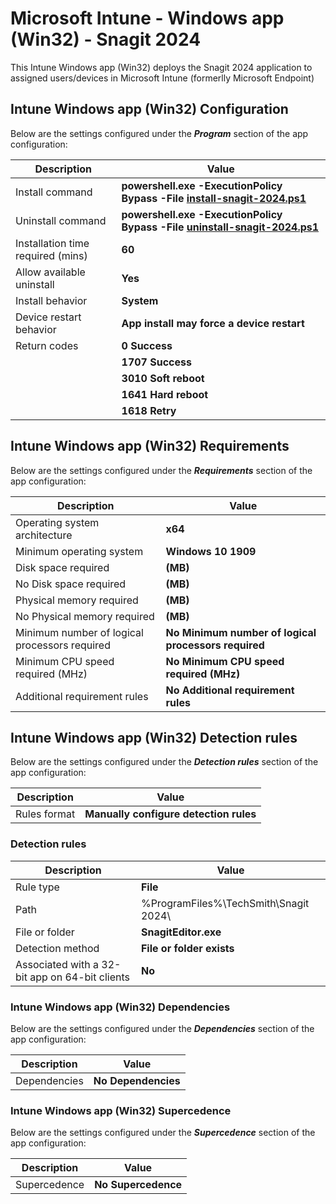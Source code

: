 # Microsoft Intune - Windows app (Win32) - Snagit 2024

This Intune Windows app (Win32) deploys the Snagit 2024 application to assigned users/devices in Microsoft Intune (formerlly Microsoft Endpoint)

## Intune Windows app (Win32) Configuration
Below are the settings configured under the ***Program*** section of the app configuration:


| Description | Value |
| --- | --- |
| Install command | **powershell.exe -ExecutionPolicy Bypass -File [install-snagit-2024.ps1](./install-snagit-2024.ps1)** |
| Uninstall command | **powershell.exe -ExecutionPolicy Bypass -File [uninstall-snagit-2024.ps1](./uninstall-snagit-2024.ps1)** |
| Installation time required (mins) | **60** |
| Allow available uninstall | **Yes** |
| Install behavior | **System** |
| Device restart behavior | **App install may force a device restart** |
| Return codes | **0 Success** |
|  | **1707 Success** |
|  | **3010 Soft reboot** |
|  | **1641 Hard reboot** |
|  | **1618 Retry** |

## Intune Windows app (Win32) Requirements
Below are the settings configured under the ***Requirements*** section of the app configuration:

| Description | Value |
| --- | --- |
| Operating system architecture | **x64** |
| Minimum operating system | **Windows 10 1909** |
| Disk space required | **(MB)** |
| No Disk space required | **(MB)** |
| Physical memory required | **(MB)** |
| No Physical memory required | **(MB)** |
| Minimum number of logical processors required | **No Minimum number of logical processors required** |
| Minimum CPU speed required (MHz) | **No Minimum CPU speed required (MHz)** |
| Additional requirement rules | **No Additional requirement rules** |

## Intune Windows app (Win32) Detection rules
Below are the settings configured under the ***Detection rules*** section of the app configuration:

| Description | Value |
| --- | --- |
| Rules format | **Manually configure detection rules** |

### Detection rules

| Description | Value |
| --- | --- |
| Rule type | **File** |
| Path | %ProgramFiles%\TechSmith\Snagit 2024\ |
| File or folder | **SnagitEditor.exe** |
| Detection method | **File or folder exists** |
| Associated with a 32-bit app on 64-bit clients | **No** |

### Intune Windows app (Win32) Dependencies
Below are the settings configured under the ***Dependencies*** section of the app configuration:

| Description | Value |
| --- | --- |
| Dependencies | **No Dependencies** |

### Intune Windows app (Win32) Supercedence
Below are the settings configured under the ***Supercedence*** section of the app configuration:

| Description | Value |
| --- | --- |
| Supercedence | **No Supercedence** |

